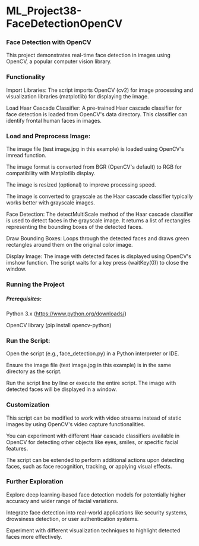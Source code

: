 # ML_Project38-FaceDetectionOpenCV

### Face Detection with OpenCV
This project demonstrates real-time face detection in images using OpenCV, a popular computer vision library.

### Functionality
Import Libraries: The script imports OpenCV (cv2) for image processing and visualization libraries (matplotlib) for displaying the image.

Load Haar Cascade Classifier: A pre-trained Haar cascade classifier for face detection is loaded from OpenCV's data directory. This classifier can identify frontal human faces in images.

### Load and Preprocess Image:

The image file (test image.jpg in this example) is loaded using OpenCV's imread function.

The image format is converted from BGR (OpenCV's default) to RGB for compatibility with Matplotlib display.

The image is resized (optional) to improve processing speed.

The image is converted to grayscale as the Haar cascade classifier typically works better with grayscale images.

Face Detection: The detectMultiScale method of the Haar cascade classifier is used to detect faces in the grayscale image. It returns a list of rectangles representing the bounding boxes of the detected faces.

Draw Bounding Boxes: Loops through the detected faces and draws green rectangles around them on the original color image.

Display Image: The image with detected faces is displayed using OpenCV's imshow function. The script waits for a key press (waitKey(0)) to close the window.

### Running the Project
##### Prerequisites:
Python 3.x (https://www.python.org/downloads/)

OpenCV library (pip install opencv-python)

### Run the Script:
Open the script (e.g., face_detection.py) in a Python interpreter or IDE.

Ensure the image file (test image.jpg in this example) is in the same directory as the script.

Run the script line by line or execute the entire script. The image with detected faces will be displayed in a window.

### Customization
This script can be modified to work with video streams instead of static images by using OpenCV's video capture functionalities.

You can experiment with different Haar cascade classifiers available in OpenCV for detecting other objects like eyes, smiles, or specific facial features.

The script can be extended to perform additional actions upon detecting faces, such as face recognition, tracking, or applying visual effects.

### Further Exploration
Explore deep learning-based face detection models for potentially higher accuracy and wider range of facial variations.

Integrate face detection into real-world applications like security systems, drowsiness detection, or user authentication systems.

Experiment with different visualization techniques to highlight detected faces more effectively.
